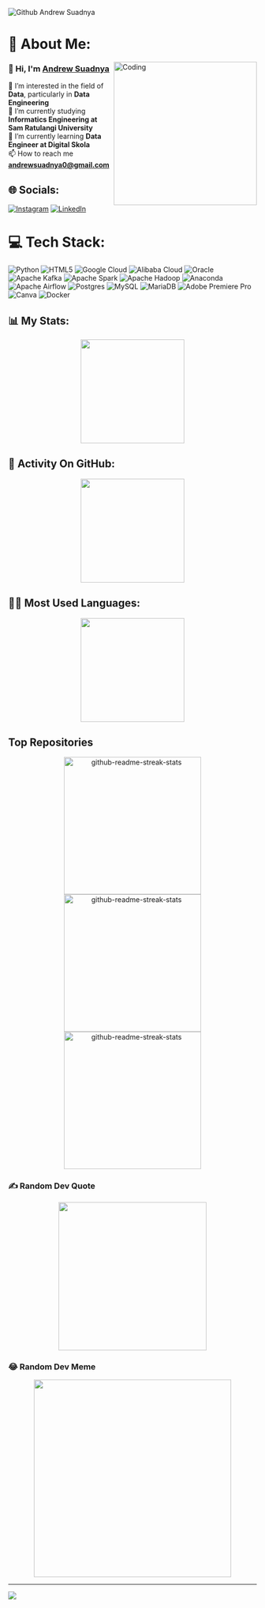 ![Github Andrew Suadnya](https://github.com/andrewsuadnya/andrewsuadnya/assets/90898706/3d14cedb-837c-4c60-b87a-5ffc1363f11b)
# 💫 About Me:
<img align="right" alt="Coding" width="290" src="https://media3.giphy.com/media/LaVp0AyqR5bGsC5Cbm/giphy.gif">

### 👋 Hi, I'm <a href="https://github.com/andrewsuadnya">Andrew Suadnya</a>
👀 I’m interested in the field of **Data**, particularly in **Data Engineering**<br>🔭 I’m currently studying **Informatics Engineering at Sam Ratulangi University**<br>🌱 I’m currently learning **Data Engineer at Digital Skola**<br>📫 How to reach me **andrewsuadnya0@gmail.com**

## 🌐 Socials:
[![Instagram](https://img.shields.io/badge/Instagram-%23E4405F.svg?logo=Instagram&logoColor=white)](https://instagram.com/andrewsuadnya_) [![LinkedIn](https://img.shields.io/badge/LinkedIn-%230077B5.svg?logo=linkedin&logoColor=white)](https://linkedin.com/in/andrewsuadnya) 

# 💻 Tech Stack:
![Python](https://img.shields.io/badge/python-3670A0?style=for-the-badge&logo=python&logoColor=ffdd54) ![HTML5](https://img.shields.io/badge/html5-%23E34F26.svg?style=for-the-badge&logo=html5&logoColor=white) ![Google Cloud](https://img.shields.io/badge/GoogleCloud-%234285F4.svg?style=for-the-badge&logo=google-cloud&logoColor=white) ![Alibaba Cloud](https://img.shields.io/badge/AlibabaCloud-%23FF6701.svg?style=for-the-badge&logo=alibabacloud&logoColor=white) ![Oracle](https://img.shields.io/badge/Oracle-F80000?style=for-the-badge&logo=oracle&logoColor=white) ![Apache Kafka](https://img.shields.io/badge/Apache%20Kafka-000?style=for-the-badge&logo=apachekafka) ![Apache Spark](https://img.shields.io/badge/Apache%20Spark-FDEE21?style=for-the-badge&logo=apachespark&logoColor=black) ![Apache Hadoop](https://img.shields.io/badge/Apache%20Hadoop-66CCFF?style=for-the-badge&logo=apachehadoop&logoColor=black) ![Anaconda](https://img.shields.io/badge/Anaconda-%2344A833.svg?style=for-the-badge&logo=anaconda&logoColor=white) ![Apache Airflow](https://img.shields.io/badge/Apache%20Airflow-017CEE?style=for-the-badge&logo=Apache%20Airflow&logoColor=white) ![Postgres](https://img.shields.io/badge/postgres-%23316192.svg?style=for-the-badge&logo=postgresql&logoColor=white) ![MySQL](https://img.shields.io/badge/mysql-%2300000f.svg?style=for-the-badge&logo=mysql&logoColor=white) ![MariaDB](https://img.shields.io/badge/MariaDB-003545?style=for-the-badge&logo=mariadb&logoColor=white) ![Adobe Premiere Pro](https://img.shields.io/badge/Adobe%20Premiere%20Pro-9999FF.svg?style=for-the-badge&logo=Adobe%20Premiere%20Pro&logoColor=white) ![Canva](https://img.shields.io/badge/Canva-%2300C4CC.svg?style=for-the-badge&logo=Canva&logoColor=white) ![Docker](https://img.shields.io/badge/docker-%230db7ed.svg?style=for-the-badge&logo=docker&logoColor=white)

## 📊 My Stats:
<p align="center">
<img height="210px" src="https://github-readme-stats.vercel.app/api?username=andrewsuadnya&theme=blue-green&hide_border=true&include_all_commits=true&count_private=true">
</p>

## 🚀 Activity On GitHub:
<p align="center">
<img height="210px" src="https://github-readme-streak-stats.herokuapp.com/?user=andrewsuadnya&theme=blue-green&hide_border=true">
</p>

## 🧑‍💻 Most Used Languages:
<p align="center">
<img height="210px" src="https://github-readme-stats.vercel.app/api/top-langs/?username=andrewsuadnya&theme=blue-green&hide_border=true&include_all_commits=true&count_private=true&layout=compact">
</p>

## Top Repositories
  <p align="center">
     <a href="https://github.com/andrewsuadnya/HI-FIVE-Website"><img width="278" src="https://denvercoder1-github-readme-stats.vercel.app/api/pin/?username=andrewsuadnya&repo=HI-FIVE-Website&theme=react&bg_color=040f0f&title_color=2f97c1&text_color=0cf574&hide_border=true&icon_color=F8D866&show_icons=false" alt="github-readme-streak-stats"></a>
    <a href="https://github.com/andrewsuadnya/JAPRI-Website"><img width="278" src="https://denvercoder1-github-readme-stats.vercel.app/api/pin/?username=andrewsuadnya&repo=JAPRI-Website&theme=react&bg_color=040f0f&title_color=2f97c1&text_color=0cf574&hide_border=true&icon_color=F8D866&show_icons=false" alt="github-readme-streak-stats"></a>
   <a href="https://github.com/andrewsuadnya/Edge-Detection"><img width="278" src="https://denvercoder1-github-readme-stats.vercel.app/api/pin/?username=andrewsuadnya&repo=Edge-Detection&theme=react&bg_color=040f0f&title_color=2f97c1&text_color=0cf574&hide_border=true&icon_color=F8D866&show_icons=false" alt="github-readme-streak-stats"></a>
  </p>

### ✍️ Random Dev Quote
<p align="center">
<img height="300px" src="https://quotes-github-readme.vercel.app/api?type=vetical&theme=merko">
</p>

### 😂 Random Dev Meme
<p align="center">
<img src='https://randommeme-five.vercel.app/' style="height: 400px;">
</p>

---
[![](https://visitcount.itsvg.in/api?id=andrewsuadnya&icon=5&color=0)](https://visitcount.itsvg.in)
